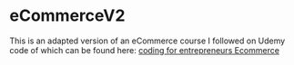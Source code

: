 # eCommerceV2
This is an adapted version of an eCommerce course I followed on Udemy <br>
code of which can be found here: [coding for entrepreneurs Ecommerce](https://github.com/codingforentrepreneurs/eCommerce)

